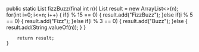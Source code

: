 public static List<String> fizzBuzz(final int n){
        List<String> result = new ArrayList<>(n);
        for(int i=0; i<=n; i++) {
            if(i % 15 == 0) {
                result.add("FizzBuzz");
            }else if(i % 5 == 0) {
                result.add("Fizz");
            }else if(i % 3 == 0) {
                result.add("Buzz");
            }else {
                result.add(String.valueOf(n));
            }
        }
        
        return result;
    }

